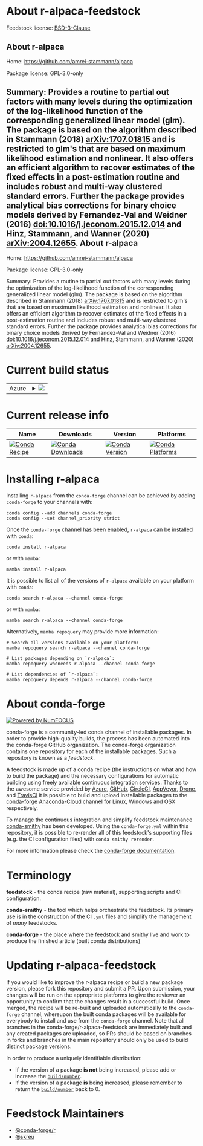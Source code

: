 About r-alpaca-feedstock
========================

Feedstock license: [BSD-3-Clause](https://github.com/conda-forge/r-alpaca-feedstock/blob/main/LICENSE.txt)

About r-alpaca
--------------

Home: https://github.com/amrei-stammann/alpaca

Package license: GPL-3.0-only

Summary: Provides a routine to partial out factors with many levels during the optimization of the log-likelihood function of the corresponding generalized linear model (glm). The package is based on the algorithm described in Stammann (2018) <arXiv:1707.01815> and is restricted to glm's that are based on maximum likelihood estimation and nonlinear. It also offers an efficient algorithm to recover estimates of the fixed effects in a post-estimation routine and includes robust and multi-way clustered standard errors. Further the package provides analytical bias corrections for binary choice models derived by Fernandez-Val and Weidner (2016) <doi:10.1016/j.jeconom.2015.12.014> and Hinz, Stammann, and Wanner (2020) <arXiv:2004.12655>.
About r-alpaca
--------------

Home: https://github.com/amrei-stammann/alpaca

Package license: GPL-3.0-only

Summary: Provides a routine to partial out factors with many levels during the optimization of the log-likelihood function of the corresponding generalized linear model (glm). The package is based on the algorithm described in Stammann (2018) <arXiv:1707.01815> and is restricted to glm's that are based on maximum likelihood estimation and nonlinear. It also offers an efficient algorithm to recover estimates of the fixed effects in a post-estimation routine and includes robust and multi-way clustered standard errors. Further the package provides analytical bias corrections for binary choice models derived by Fernandez-Val and Weidner (2016) <doi:10.1016/j.jeconom.2015.12.014> and Hinz, Stammann, and Wanner (2020) <arXiv:2004.12655>.

Current build status
====================


<table>
    
  <tr>
    <td>Azure</td>
    <td>
      <details>
        <summary>
          <a href="https://dev.azure.com/conda-forge/feedstock-builds/_build/latest?definitionId=17604&branchName=main">
            <img src="https://dev.azure.com/conda-forge/feedstock-builds/_apis/build/status/r-alpaca-feedstock?branchName=main">
          </a>
        </summary>
        <table>
          <thead><tr><th>Variant</th><th>Status</th></tr></thead>
          <tbody><tr>
              <td>linux_64_r_base3.6</td>
              <td>
                <a href="https://dev.azure.com/conda-forge/feedstock-builds/_build/latest?definitionId=17604&branchName=main">
                  <img src="https://dev.azure.com/conda-forge/feedstock-builds/_apis/build/status/r-alpaca-feedstock?branchName=main&jobName=linux&configuration=linux%20linux_64_r_base3.6" alt="variant">
                </a>
              </td>
            </tr><tr>
              <td>linux_64_r_base4.0</td>
              <td>
                <a href="https://dev.azure.com/conda-forge/feedstock-builds/_build/latest?definitionId=17604&branchName=main">
                  <img src="https://dev.azure.com/conda-forge/feedstock-builds/_apis/build/status/r-alpaca-feedstock?branchName=main&jobName=linux&configuration=linux%20linux_64_r_base4.0" alt="variant">
                </a>
              </td>
            </tr><tr>
              <td>linux_64_r_base4.1</td>
              <td>
                <a href="https://dev.azure.com/conda-forge/feedstock-builds/_build/latest?definitionId=17604&branchName=main">
                  <img src="https://dev.azure.com/conda-forge/feedstock-builds/_apis/build/status/r-alpaca-feedstock?branchName=main&jobName=linux&configuration=linux%20linux_64_r_base4.1" alt="variant">
                </a>
              </td>
            </tr><tr>
              <td>linux_64_r_base4.2</td>
              <td>
                <a href="https://dev.azure.com/conda-forge/feedstock-builds/_build/latest?definitionId=17604&branchName=main">
                  <img src="https://dev.azure.com/conda-forge/feedstock-builds/_apis/build/status/r-alpaca-feedstock?branchName=main&jobName=linux&configuration=linux%20linux_64_r_base4.2" alt="variant">
                </a>
              </td>
            </tr><tr>
              <td>linux_64_r_base4.3</td>
              <td>
                <a href="https://dev.azure.com/conda-forge/feedstock-builds/_build/latest?definitionId=17604&branchName=main">
                  <img src="https://dev.azure.com/conda-forge/feedstock-builds/_apis/build/status/r-alpaca-feedstock?branchName=main&jobName=linux&configuration=linux%20linux_64_r_base4.3" alt="variant">
                </a>
              </td>
            </tr><tr>
              <td>osx_64_r_base3.6</td>
              <td>
                <a href="https://dev.azure.com/conda-forge/feedstock-builds/_build/latest?definitionId=17604&branchName=main">
                  <img src="https://dev.azure.com/conda-forge/feedstock-builds/_apis/build/status/r-alpaca-feedstock?branchName=main&jobName=osx&configuration=osx%20osx_64_r_base3.6" alt="variant">
                </a>
              </td>
            </tr><tr>
              <td>osx_64_r_base4.0</td>
              <td>
                <a href="https://dev.azure.com/conda-forge/feedstock-builds/_build/latest?definitionId=17604&branchName=main">
                  <img src="https://dev.azure.com/conda-forge/feedstock-builds/_apis/build/status/r-alpaca-feedstock?branchName=main&jobName=osx&configuration=osx%20osx_64_r_base4.0" alt="variant">
                </a>
              </td>
            </tr><tr>
              <td>osx_64_r_base4.1</td>
              <td>
                <a href="https://dev.azure.com/conda-forge/feedstock-builds/_build/latest?definitionId=17604&branchName=main">
                  <img src="https://dev.azure.com/conda-forge/feedstock-builds/_apis/build/status/r-alpaca-feedstock?branchName=main&jobName=osx&configuration=osx%20osx_64_r_base4.1" alt="variant">
                </a>
              </td>
            </tr><tr>
              <td>osx_64_r_base4.2</td>
              <td>
                <a href="https://dev.azure.com/conda-forge/feedstock-builds/_build/latest?definitionId=17604&branchName=main">
                  <img src="https://dev.azure.com/conda-forge/feedstock-builds/_apis/build/status/r-alpaca-feedstock?branchName=main&jobName=osx&configuration=osx%20osx_64_r_base4.2" alt="variant">
                </a>
              </td>
            </tr><tr>
              <td>osx_64_r_base4.3</td>
              <td>
                <a href="https://dev.azure.com/conda-forge/feedstock-builds/_build/latest?definitionId=17604&branchName=main">
                  <img src="https://dev.azure.com/conda-forge/feedstock-builds/_apis/build/status/r-alpaca-feedstock?branchName=main&jobName=osx&configuration=osx%20osx_64_r_base4.3" alt="variant">
                </a>
              </td>
            </tr><tr>
              <td>win_64_r_base3.6</td>
              <td>
                <a href="https://dev.azure.com/conda-forge/feedstock-builds/_build/latest?definitionId=17604&branchName=main">
                  <img src="https://dev.azure.com/conda-forge/feedstock-builds/_apis/build/status/r-alpaca-feedstock?branchName=main&jobName=win&configuration=win%20win_64_r_base3.6" alt="variant">
                </a>
              </td>
            </tr><tr>
              <td>win_64_r_base4.0</td>
              <td>
                <a href="https://dev.azure.com/conda-forge/feedstock-builds/_build/latest?definitionId=17604&branchName=main">
                  <img src="https://dev.azure.com/conda-forge/feedstock-builds/_apis/build/status/r-alpaca-feedstock?branchName=main&jobName=win&configuration=win%20win_64_r_base4.0" alt="variant">
                </a>
              </td>
            </tr><tr>
              <td>win_64_r_base4.1</td>
              <td>
                <a href="https://dev.azure.com/conda-forge/feedstock-builds/_build/latest?definitionId=17604&branchName=main">
                  <img src="https://dev.azure.com/conda-forge/feedstock-builds/_apis/build/status/r-alpaca-feedstock?branchName=main&jobName=win&configuration=win%20win_64_r_base4.1" alt="variant">
                </a>
              </td>
            </tr>
          </tbody>
        </table>
      </details>
    </td>
  </tr>
</table>

Current release info
====================

| Name | Downloads | Version | Platforms |
| --- | --- | --- | --- |
| [![Conda Recipe](https://img.shields.io/badge/recipe-r--alpaca-green.svg)](https://anaconda.org/conda-forge/r-alpaca) | [![Conda Downloads](https://img.shields.io/conda/dn/conda-forge/r-alpaca.svg)](https://anaconda.org/conda-forge/r-alpaca) | [![Conda Version](https://img.shields.io/conda/vn/conda-forge/r-alpaca.svg)](https://anaconda.org/conda-forge/r-alpaca) | [![Conda Platforms](https://img.shields.io/conda/pn/conda-forge/r-alpaca.svg)](https://anaconda.org/conda-forge/r-alpaca) |

Installing r-alpaca
===================

Installing `r-alpaca` from the `conda-forge` channel can be achieved by adding `conda-forge` to your channels with:

```
conda config --add channels conda-forge
conda config --set channel_priority strict
```

Once the `conda-forge` channel has been enabled, `r-alpaca` can be installed with `conda`:

```
conda install r-alpaca
```

or with `mamba`:

```
mamba install r-alpaca
```

It is possible to list all of the versions of `r-alpaca` available on your platform with `conda`:

```
conda search r-alpaca --channel conda-forge
```

or with `mamba`:

```
mamba search r-alpaca --channel conda-forge
```

Alternatively, `mamba repoquery` may provide more information:

```
# Search all versions available on your platform:
mamba repoquery search r-alpaca --channel conda-forge

# List packages depending on `r-alpaca`:
mamba repoquery whoneeds r-alpaca --channel conda-forge

# List dependencies of `r-alpaca`:
mamba repoquery depends r-alpaca --channel conda-forge
```


About conda-forge
=================

[![Powered by
NumFOCUS](https://img.shields.io/badge/powered%20by-NumFOCUS-orange.svg?style=flat&colorA=E1523D&colorB=007D8A)](https://numfocus.org)

conda-forge is a community-led conda channel of installable packages.
In order to provide high-quality builds, the process has been automated into the
conda-forge GitHub organization. The conda-forge organization contains one repository
for each of the installable packages. Such a repository is known as a *feedstock*.

A feedstock is made up of a conda recipe (the instructions on what and how to build
the package) and the necessary configurations for automatic building using freely
available continuous integration services. Thanks to the awesome service provided by
[Azure](https://azure.microsoft.com/en-us/services/devops/), [GitHub](https://github.com/),
[CircleCI](https://circleci.com/), [AppVeyor](https://www.appveyor.com/),
[Drone](https://cloud.drone.io/welcome), and [TravisCI](https://travis-ci.com/)
it is possible to build and upload installable packages to the
[conda-forge](https://anaconda.org/conda-forge) [Anaconda-Cloud](https://anaconda.org/)
channel for Linux, Windows and OSX respectively.

To manage the continuous integration and simplify feedstock maintenance
[conda-smithy](https://github.com/conda-forge/conda-smithy) has been developed.
Using the ``conda-forge.yml`` within this repository, it is possible to re-render all of
this feedstock's supporting files (e.g. the CI configuration files) with ``conda smithy rerender``.

For more information please check the [conda-forge documentation](https://conda-forge.org/docs/).

Terminology
===========

**feedstock** - the conda recipe (raw material), supporting scripts and CI configuration.

**conda-smithy** - the tool which helps orchestrate the feedstock.
                   Its primary use is in the construction of the CI ``.yml`` files
                   and simplify the management of *many* feedstocks.

**conda-forge** - the place where the feedstock and smithy live and work to
                  produce the finished article (built conda distributions)


Updating r-alpaca-feedstock
===========================

If you would like to improve the r-alpaca recipe or build a new
package version, please fork this repository and submit a PR. Upon submission,
your changes will be run on the appropriate platforms to give the reviewer an
opportunity to confirm that the changes result in a successful build. Once
merged, the recipe will be re-built and uploaded automatically to the
`conda-forge` channel, whereupon the built conda packages will be available for
everybody to install and use from the `conda-forge` channel.
Note that all branches in the conda-forge/r-alpaca-feedstock are
immediately built and any created packages are uploaded, so PRs should be based
on branches in forks and branches in the main repository should only be used to
build distinct package versions.

In order to produce a uniquely identifiable distribution:
 * If the version of a package **is not** being increased, please add or increase
   the [``build/number``](https://docs.conda.io/projects/conda-build/en/latest/resources/define-metadata.html#build-number-and-string).
 * If the version of a package **is** being increased, please remember to return
   the [``build/number``](https://docs.conda.io/projects/conda-build/en/latest/resources/define-metadata.html#build-number-and-string)
   back to 0.

Feedstock Maintainers
=====================

* [@conda-forge/r](https://github.com/conda-forge/r/)
* [@skreu](https://github.com/skreu/)

